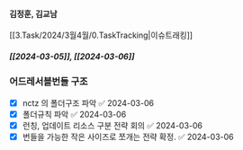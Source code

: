 
#### 김정훈, 김교남


[[3.Task/2024/3월4월/0.TaskTracking|이슈트래킹]] 

##### [[2024-03-05]], [[2024-03-06]]
### 어드레서블번들 구조 
- [x] nctz 의 폴더구조 파악 ✅ 2024-03-06
- [x] 폴더규칙 파악 ✅ 2024-03-06
- [x] 런칭, 업데이트 리소스 구분 전략 회의 ✅ 2024-03-06
- [x] 번들을 가능한 작은 사이즈로 쪼개는 전략 확정. ✅ 2024-03-06